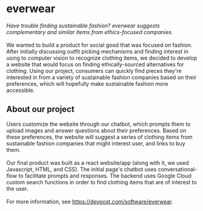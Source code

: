# everwear
*Have trouble finding sustainable fashion? everwear suggests complementary and similar items from ethics-focused companies.* <br><br>We wanted to build a product for social good that was focused on fashion. After initially discussing outfit picking mechanisms and finding interest in using to computer vision to recognize clothing items, we decided to develop a website that would focus on finding ethically-sourced alternatives for clothing. Using our project, consumers can quickly find pieces they're interested in from a variety of sustainable fashion companies based on their preferences, which will hopefully make sustainable fashion more accessible.

## About our project
Users customize the website through our chatbot, which prompts them to upload images and answer questions about their preferences. Based on these preferences, the website will suggest a series of clothing items from sustainable fashion companies that might interest user, and links to buy them. <br><br>Our final product was built as a react website/app (along with it, we used Javascript, HTML, and CSS). The initial page's chatbot uses conversational-flow to facilitate prompts and responses. The backend uses Google Cloud custom search functions in order to find clothing items that are of interest to the user.<br><br>For more information, see https://devpost.com/software/everwear.
